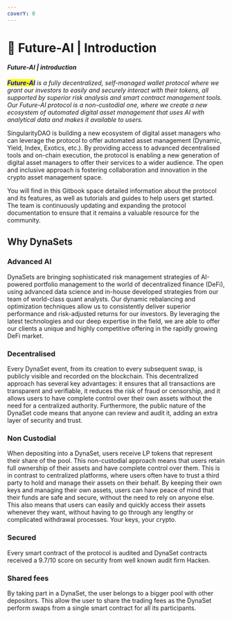 ```yaml
---
coverY: 0
---
```


# 📌 Future-AI | Introduction

#### _Future-AI | introduction_&#x20;

_<mark style="color:blue;">**Future-AI**</mark> is a fully decentralized, self-managed wallet protocol where we grant our investors to easily and securely interact with their tokens, all supported by superior risk analysis and smart contract management tools. Our Future-AI protocol is a non-custodial one, where we create a new ecosystem of automated digital asset management that uses AI with analytical data and makes it available to users._





SingularityDAO is building a new ecosystem of digital asset managers who can leverage the protocol to offer automated asset management (Dynamic, Yield, Index, Exotics, etc.). By providing access to advanced decentralised tools and on-chain execution, the protocol is enabling a new generation of digital asset managers to offer their services to a wider audience. The open and inclusive approach is fostering collaboration and innovation in the crypto asset management space.&#x20;

You will find in this Gitbook space detailed information about the protocol and its features, as well as tutorials and guides to help users get started. The team is continuously updating and expanding the protocol documentation to ensure that it remains a valuable resource for the community.

## Why DynaSets

### Advanced AI

DynaSets are bringing sophisticated risk management strategies of AI-powered portfolio management to the world of decentralized finance (DeFi), using advanced data science and in-house developed strategies from our team of world-class quant analysts. Our dynamic rebalancing and optimization techniques allow us to consistently deliver superior performance and risk-adjusted returns for our investors. By leveraging the latest technologies and our deep expertise in the field, we are able to offer our clients a unique and highly competitive offering in the rapidly growing DeFi market.

### Decentralised

Every DynaSet event, from its creation to every subsequent swap, is publicly visible and recorded on the blockchain. This decentralized approach has several key advantages: it ensures that all transactions are transparent and verifiable, it reduces the risk of fraud or censorship, and it allows users to have complete control over their own assets without the need for a centralized authority. Furthermore, the public nature of the DynaSet code means that anyone can review and audit it, adding an extra layer of security and trust.

### Non Custodial

When depositing into a DynaSet, users receive LP tokens that represent their share of the pool. This non-custodial approach means that users retain full ownership of their assets and have complete control over them. This is in contrast to centralized platforms, where users often have to trust a third party to hold and manage their assets on their behalf. By keeping their own keys and managing their own assets, users can have peace of mind that their funds are safe and secure, without the need to rely on anyone else. This also means that users can easily and quickly access their assets whenever they want, without having to go through any lengthy or complicated withdrawal processes. Your keys, your crypto.

### Secured

Every smart contract of the protocol is audited and DynaSet contracts received a 9.7/10 score on security from well known audit firm Hacken.

### Shared fees

By taking part in a DynaSet, the user belongs to a bigger pool with other depositors. This allow the user to share the trading fees as the DynaSet perform swaps from a single smart contract for all its participants.
